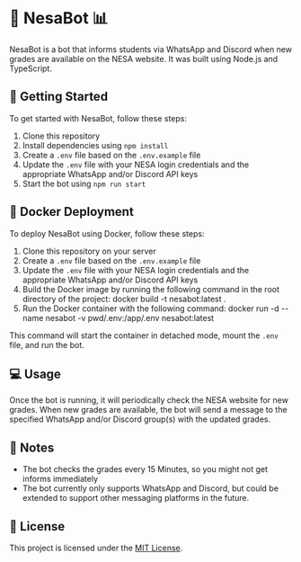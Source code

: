 # 🤖 NesaBot 📊

NesaBot is a bot that informs students via WhatsApp and Discord when new grades are available on the NESA website. It was built using Node.js and TypeScript.

## 🚀 Getting Started

To get started with NesaBot, follow these steps:

1. Clone this repository
2. Install dependencies using `npm install`
3. Create a `.env` file based on the `.env.example` file
4. Update the `.env` file with your NESA login credentials and the appropriate WhatsApp and/or Discord API keys
5. Start the bot using `npm run start`

## 🐳 Docker Deployment

To deploy NesaBot using Docker, follow these steps:

1. Clone this repository on your server
2. Create a `.env` file based on the `.env.example` file
3. Update the `.env` file with your NESA login credentials and the appropriate WhatsApp and/or Discord API keys
4. Build the Docker image by running the following command in the root directory of the project: docker build -t nesabot:latest .
5. Run the Docker container with the following command: docker run -d --name nesabot -v pwd/.env:/app/.env nesabot:latest

This command will start the container in detached mode, mount the `.env` file, and run the bot.

## 💻 Usage

Once the bot is running, it will periodically check the NESA website for new grades. When new grades are available, the bot will send a message to the specified WhatsApp and/or Discord group(s) with the updated grades.

## 📝 Notes

- The bot checks the grades every 15 Minutes, so you might not get informs immediately
- The bot currently only supports WhatsApp and Discord, but could be extended to support other messaging platforms in the future.

## 📄 License

This project is licensed under the [MIT License](LICENSE).
